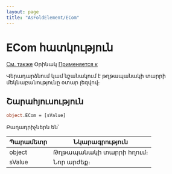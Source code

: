 ```yaml
---
layout: page
title: "AsFoldElement/ECom"
---
```



# ECom հատկություն

[См. также](../AsFoldElement.md) Օրինակ [Применяется к](../AsFoldElement.md)

Վերադարձնում կամ նշանակում է թղթապանակի տարրի մեկնաբանությունը օտար լեզվով։


## Շարահյուսություն

``` vb
object.ECom = [sValue]
```

Բաղադրիչներն են՝

| Պարամետր | Նկարագրություն |
|--|--|
| object | Թղթապանակի տարրի հղում։ |
| sValue | Նոր արժեք։ |

